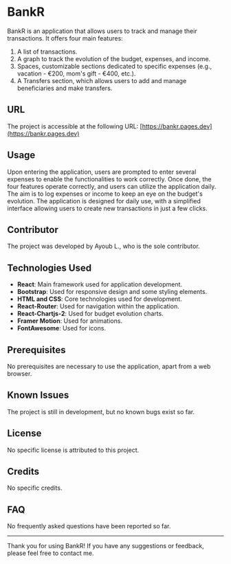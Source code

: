 # BankR

BankR is an application that allows users to track and manage their transactions. It offers four main features:
1. A list of transactions.
2. A graph to track the evolution of the budget, expenses, and income.
3. Spaces, customizable sections dedicated to specific expenses (e.g., vacation - €200, mom's gift - €400, etc.).
4. A Transfers section, which allows users to add and manage beneficiaries and make transfers.

## URL

The project is accessible at the following URL: [https://bankr.pages.dev](https://bankr.pages.dev)

## Usage

Upon entering the application, users are prompted to enter several expenses to enable the functionalities to work correctly. Once done, the four features operate correctly, and users can utilize the application daily. The aim is to log expenses or income to keep an eye on the budget's evolution. The application is designed for daily use, with a simplified interface allowing users to create new transactions in just a few clicks.

## Contributor

The project was developed by Ayoub L., who is the sole contributor.

## Technologies Used

- **React**: Main framework used for application development.
- **Bootstrap**: Used for responsive design and some styling elements.
- **HTML and CSS**: Core technologies used for development.
- **React-Router**: Used for navigation within the application.
- **React-Chartjs-2**: Used for budget evolution charts.
- **Framer Motion**: Used for animations.
- **FontAwesome**: Used for icons.

## Prerequisites

No prerequisites are necessary to use the application, apart from a web browser.

## Known Issues

The project is still in development, but no known bugs exist so far.

## License

No specific license is attributed to this project.

## Credits

No specific credits.

## FAQ

No frequently asked questions have been reported so far.

---

Thank you for using BankR! If you have any suggestions or feedback, please feel free to contact me.
